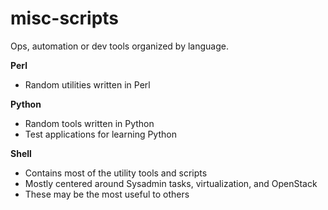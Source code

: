 misc-scripts
============

Ops, automation or dev tools organized by language.

**Perl**
  - Random utilities written in Perl

**Python**
  - Random tools written in Python
  - Test applications for learning Python

**Shell**
  - Contains most of the utility tools and scripts
  - Mostly centered around Sysadmin tasks, virtualization, and OpenStack
  - These may be the most useful to others
